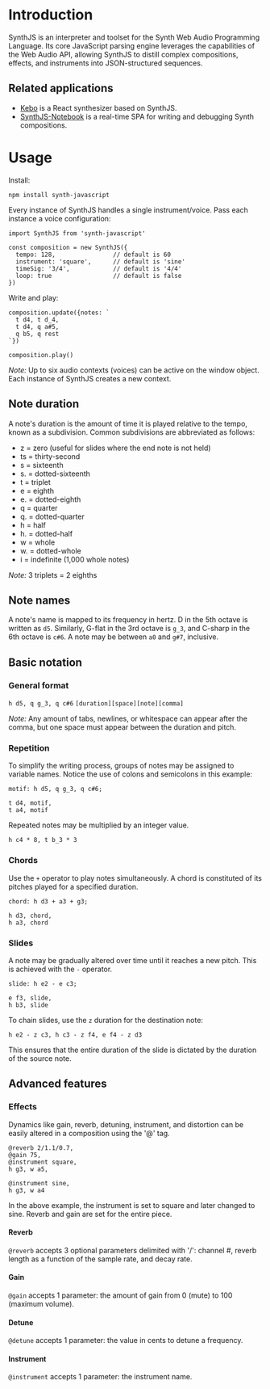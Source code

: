 
# Introduction
SynthJS is an interpreter and toolset for the Synth Web Audio Programming Language. Its core JavaScript parsing engine leverages the capabilities of the Web Audio API, allowing SynthJS to distill complex compositions, effects, and instruments into JSON-structured sequences. 

## Related applications

- [Kebo](https://kebo.herokuapp.com) is a React synthesizer based on SynthJS.
- [SynthJS-Notebook](https://github.com/lefthandhacker/synthjs-notebook) is a real-time SPA for writing and debugging Synth compositions.

# Usage  
Install:

~~~
npm install synth-javascript
~~~

Every instance of SynthJS handles a single instrument/voice. Pass each instance a voice configuration: 

~~~
import SynthJS from 'synth-javascript'

const composition = new SynthJS({  
  tempo: 128,                // default is 60
  instrument: 'square',      // default is 'sine'
  timeSig: '3/4',            // default is '4/4'
  loop: true                 // default is false  
})
~~~

Write and play:

~~~
composition.update({notes: `
  t d4, t d_4,
  t d4, q a#5,
  q b5, q rest
`})

composition.play()
~~~

_Note:_ Up to six audio contexts (voices) can be active on the window object. Each instance of SynthJS creates a new context.

## Note duration
A note's duration is the amount of time it is played relative to the tempo, known as a subdivision.
Common subdivisions are abbreviated as follows:

* z = zero (useful for slides where the end note is not held)
* ts = thirty-second  
* s = sixteenth  
* s. = dotted-sixteenth  
* t = triplet  
* e = eighth  
* e. = dotted-eighth    
* q = quarter  
* q. = dotted-quarter  
* h = half  
* h. = dotted-half   
* w = whole
* w. = dotted-whole
* i = indefinite (1,000 whole notes)

_Note:_ 3 triplets = 2 eighths

## Note names
A note's name is mapped to its frequency in hertz. D in the 5th octave is written as `d5`. Similarly, G-flat in the 3rd octave is `g_3`, and C-sharp in the 6th octave is `c#6`. A note may be between `a0` and `g#7`, inclusive.

## Basic notation

### General format   
`h d5, q g_3, q c#6`
`[duration][space][note][comma]`

_Note:_ Any amount of tabs, newlines, or whitespace can appear after the comma, but one space must appear between the duration and pitch. 

### Repetition
To simplify the writing process, groups of notes may be assigned to variable names. Notice the use of colons and semicolons in this example: 

~~~
motif: h d5, q g_3, q c#6;

t d4, motif,
t a4, motif
~~~

Repeated notes may be multiplied by an integer value.

~~~
h c4 * 8, t b_3 * 3
~~~

### Chords
Use the `+` operator to play notes simultaneously. A chord is constituted of its pitches played for a specified duration.

~~~
chord: h d3 + a3 + g3;

h d3, chord,
h a3, chord
~~~

### Slides
A note may be gradually altered over time until it reaches a new pitch. This is achieved with the `-` operator.

~~~
slide: h e2 - e c3;

e f3, slide,
h b3, slide
~~~

To chain slides, use the `z` duration for the destination note:

~~~
h e2 - z c3, h c3 - z f4, e f4 - z d3
~~~

This ensures that the entire duration of the slide is dictated by the duration of the source note.

## Advanced features

### Effects

Dynamics like gain, reverb, detuning, instrument, and distortion can be easily altered in a composition using the '@' tag.

~~~
@reverb 2/1.1/0.7,
@gain 75,
@instrument square,
h g3, w a5,

@instrument sine,
h g3, w a4
~~~

In the above example, the instrument is set to square and later changed to sine. Reverb and gain are set for the entire piece. 

#### Reverb

`@reverb` accepts 3 optional parameters delimited with '/': channel #, reverb length as a function of the sample rate, and decay rate. 

#### Gain

`@gain` accepts 1 parameter: the amount of gain from 0 (mute) to 100 (maximum volume).

#### Detune

`@detune` accepts 1 parameter: the value in cents to detune a frequency.

#### Instrument

`@instrument` accepts 1 parameter: the instrument name.